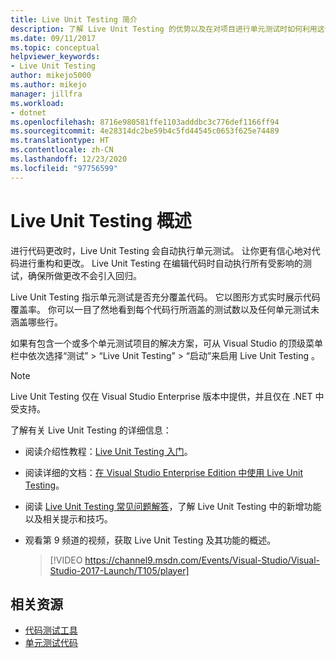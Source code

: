 ```yaml
---
title: Live Unit Testing 简介
description: 了解 Live Unit Testing 的优势以及在对项目进行单元测试时如何利用这个优势。
ms.date: 09/11/2017
ms.topic: conceptual
helpviewer_keywords:
- Live Unit Testing
author: mikejo5000
ms.author: mikejo
manager: jillfra
ms.workload:
- dotnet
ms.openlocfilehash: 8716e980581ffe1103adddbc3c776def1166ff94
ms.sourcegitcommit: 4e28314dc2be59b4c5fd44545c0653f625e74489
ms.translationtype: HT
ms.contentlocale: zh-CN
ms.lasthandoff: 12/23/2020
ms.locfileid: "97756599"
---
```

# <a name="live-unit-testing-overview"></a>Live Unit Testing 概述

进行代码更改时，Live Unit Testing 会自动执行单元测试。 让你更有信心地对代码进行重构和更改。 Live Unit Testing 在编辑代码时自动执行所有受影响的测试，确保所做更改不会引入回归。

Live Unit Testing 指示单元测试是否充分覆盖代码。 它以图形方式实时展示代码覆盖率。 你可以一目了然地看到每个代码行所涵盖的测试数以及任何单元测试未涵盖哪些行。

如果有包含一个或多个单元测试项目的解决方案，可从 Visual Studio 的顶级菜单栏中依次选择“测试” > “Live Unit Testing” > “启动”来启用 Live Unit Testing    。

> [!NOTE]
> Live Unit Testing 仅在 Visual Studio Enterprise 版本中提供，并且仅在 .NET 中受支持。

了解有关 Live Unit Testing 的详细信息：

- 阅读介绍性教程：[Live Unit Testing 入门](live-unit-testing-start.md)。

- 阅读详细的文档：[在 Visual Studio Enterprise Edition 中使用 Live Unit Testing](live-unit-testing.md)。

- 阅读 [Live Unit Testing 常见问题解答](live-unit-testing-faq.md)，了解 Live Unit Testing 中的新增功能以及相关提示和技巧。

- 观看第 9 频道的视频，获取 Live Unit Testing 及其功能的概述。</p>

   > [!VIDEO https://channel9.msdn.com/Events/Visual-Studio/Visual-Studio-2017-Launch/T105/player]

## <a name="related-resources"></a>相关资源

- [代码测试工具](https://visualstudio.microsoft.com/vs/testing-tools/)
- [单元测试代码](unit-test-your-code.md)
